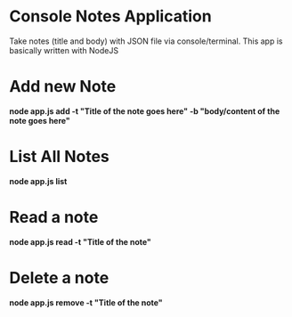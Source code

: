 # Console Notes Application
Take notes (title and body) with JSON file via console/terminal. This app is basically written with NodeJS

# Add new Note
**node app.js add -t "Title of the note goes here" -b "body/content of the note goes here"**

# List All Notes
**node app.js list**

# Read a note
**node app.js read -t "Title of the note"**

# Delete a note
**node app.js remove -t "Title of the note"**